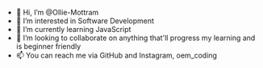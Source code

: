 - 👋 Hi, I’m @Ollie-Mottram
- 👀 I’m interested in Software Development
- 🌱 I’m currently learning JavaScript
- 💞️ I’m looking to collaborate on anything that'll progress my learning and is beginner friendly
- 📫 You can reach me via GitHub and Instagram, oem_coding

<!---
Ollie-Mottram/Ollie-Mottram is a ✨ special ✨ repository because its `README.md` (this file) appears on your GitHub profile.
You can click the Preview link to take a look at your changes.
--->
